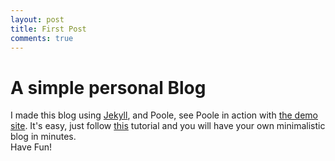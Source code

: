 ```yaml
---
layout: post
title: First Post
comments: true
---
```


# A simple personal Blog

I made this blog using [Jekyll](http://jekyllrb.com), and Poole, see Poole in action with [the demo site](http://demo.getpoole.com).
It's easy, just follow [this](http://joshualande.com/jekyll-github-pages-poole/) tutorial and you will have your own minimalistic blog in minutes.  
Have Fun!